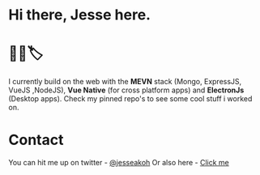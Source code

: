 
 # Hi there, Jesse here.
 #  👨‍💻🏷
 I currently build on the web with the <b>MEVN</b> stack (Mongo, ExpressJS, VueJS ,NodeJS), <b>Vue Native</b> (for cross platform apps) and <b>ElectronJs</b> (Desktop apps). Check my pinned repo's to see some cool stuff i worked on. 
 
 # Contact
 You can hit me up on twitter - [@jesseakoh](https://twitter.com/jesseakoh)
 Or also here - [Click me](https://akohjesse.com/contact)
 
 




